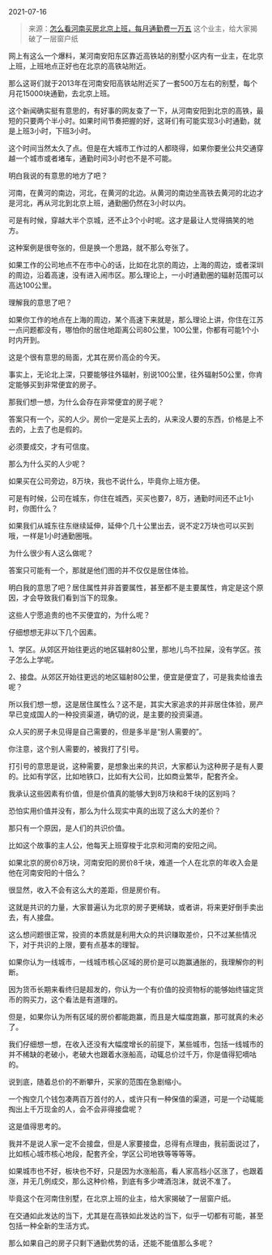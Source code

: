 2021-07-16

> 来源：[怎么看河南买房北京上班，每月通勤费一万五](http://mp.weixin.qq.com/s?__biz=MzU3NDc5Nzc0NQ==&mid=2247505302&idx=1&sn=433c73e6c153b765600eb0de5c3515d7&chksm=fd2e7748ca59fe5e2b91dc5d4c4b7698ad4982fe8a4325a98c1e21419938a30a322efba7f68f&scene=27#wechat_redirect)
> 这个业主，​给大家揭破了一层窗户纸

网上有这么一个爆料，某河南安阳东区靠近高铁站的别墅小区内有一业主，在北京上班，上班地点正好也在北京的高铁站附近。  

  

那么这哥们就于2013年在河南安阳高铁站附近买了一套500万左右的别墅，每个月花15000块通勤，去北京上班。  

  

这个新闻确实挺有意思的，有好事的网友查了一下，从河南安阳到北京的高铁，最短的只要两个半小时。如果时间节奏把握的好，这哥们有可能实现3小时通勤，就是上班3小时，下班3小时。

  

这个时间当然太久了点。但是在大城市工作过的人都晓得，如果你要坐公共交通穿越一个城市或者堵车，通勤时间3小时也不是不可能。  

  

明白我说的有意思的地方了吧？

  

河南，在黄河的南边，河北，在黄河的北边。从黄河的南边坐高铁去黄河的北边才是河北，再从河北到北京上班，通勤圈仍然在3小时以内。

  

可是有时候，穿越大半个京城，还不止3个小时呢。这才是最让人觉得搞笑的地方。

  

这种案例是很夸张的，但是换一个思路，就不那么夸张了。  

  

如果工作的公司地点不在市中心的话，比如在北京的周边，上海的周边，或者深圳的周边，沿着高速，没有进入闹市区。那么理论上，一小时通勤圈的辐射范围可以高达100公里。

  

理解我的意思了吧？  

  

如果你工作的地点在上海的周边，某个高速下来就是，那么理论上讲，你住在江苏一点问题都没有，哪怕你的居住地距离公司80公里，100公里，你都有可能1个小时内开到。

  

这是个很有意思的局面，尤其在房价高企的今天。

  

事实上，无论北上深，只要能够往外辐射，别说100公里，往外辐射50公里，你肯定能够买到非常便宜的房子。  

  

那我们想一想，为什么会存在非常便宜的房子呢？  

  

答案只有一个，买的人少。房价一定是买上去的，从来没人要的东西，价格是上不去的，上去了也是假的。  

  

必须要成交，才有可信度。

  

那么为什么买的人少呢？

  

如果买在公司旁边，8万块，我也不说什么，毕竟你上班方便。

  

可是有时候，公司在城东，你住在城西，买买也要7，8万，通勤时间还不止1小时，你图什么？

  

如果我们从城东往东继续延伸，延伸个几十公里出去，说不定2万块也可以买到哦，一样是1小时通勤圈哦。

  

为什么很少有人这么做呢？  

  

答案只可能有一个，那就是他们图的并不仅仅是居住体验。

  

明白我的意思了吧？居住属性并非首要属性，甚至都不是主要属性，肯定是这个原因，才会导致我们看到当下的现象。  

  

这些人宁愿追贵的也不买便宜的，为什么呢？  

  

仔细想想无非以下几个因素。

  

1、学区。从郊区开始往更远的地区辐射80公里，那地儿鸟不拉屎，没有学区。孩子怎么上学呢。

  

2、接盘。从郊区开始往更远的地区辐射80公里，便宜是便宜了，可是我卖给谁去呢？

  

所以我们想一想，这是居住属性么？这不是，其实大家追求的并非居住体验，房产早已变成国人的一种投资渠道，确切的说，是主要的投资渠道。

  

众人买的房子未见得是自己需要的，但是多半是“别人需要的”。  

  

你注意，这个别人需要的，被我打了引号。  

  

打引号的意思是说，这种需要，是想象出来的共识，大家都认为这种房子是有人要的。比如有学区，比如地铁口，比如有大公司，比如商业繁华，配套齐全。  

  

我承认这些因素有价值，但是价值真的能够大到8万块和8千块的区别吗？  

  

恐怕实用价值并没有，那么为什么现实中真的出现了这么大的差价？

  

那只有一个原因，是人们的共识价值。

  

比如这个故事的主人公，他每天上班穿梭于北京和河南的安阳之间。

  

如果北京的房价8万块，河南安阳的房价8千块，难道一个人在北京的年收入会是他在河南安阳的十倍么？

  

很显然，收入不会有这么大的差距，但是房价有。  

  

这就是共识的力量，大家普遍认为北京的房子更稀缺，或者讲，将来更好倒手卖出去，有人接盘。

  

这么想问题很正常，投资的本质就是利用大众的共识赚取差价，只不过某些情况下，对于共识的上限，要有点基本的理智。  

  

如果你认为一线城市，一线城市核心区域的房价是可以跑赢通胀的，我理解你的判断。  

  

因为货币长期来看终归是超发的，你认为一个有价值的投资物标的能够始终锚定货币的购买力，这个看法是有道理的。  

  

但是，如果你认为所有区域的房价都能跑赢，而且是大幅度跑赢，那可就真的未必了。  

  

我们仔细想一想，在收入还没有大幅度增长的前提下，某些城市，包括一线城市的并不稀缺的老破小，老破大也跟着水涨船高，动辄总价过千万，你是值得犯嘀咕的。  

  

说到底，随着总价的不断攀升，买家的范围在急剧缩小。  

  

一个掏空几个钱包凑两百万首付的人，或许只有一种保值的渠道，可是一个动辄能掏出上千万现金的人，会不会非得接盘呢？

  

这是值得思考的。

  

我并不是说人家一定不会接盘，但是人家要接盘，总得有点理由，我前面说过了，比如核心城市核心地段，配套齐全，学区公司地铁等等等等。  

  

如果城市也不好，板块也不好，只是因为水涨船高，看人家高档小区涨了，也跟着涨，并无几例成交，那么这种价格，到底有多少啤酒泡沫，就说不准了。  

  

毕竟这个在河南住别墅，在北京上班的业主，给大家揭破了一层窗户纸。  

  

在交通如此发达的当下，尤其是在高铁如此发达的当下，似乎一切都有可能，甚至包括一种全新的生活方式。  

  

那么如果自己的房子只剩下通勤优势的话，还能不能值那么多呢？

